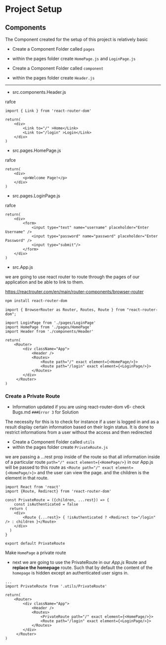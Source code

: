 # Project Setup

## Components

The Component created for the setup of this project is relatively basic

- Create a Component Folder called `pages`
- within the pages folder create `HomePage.js` and `LoginPage.js`

- Create a Component Folder called `component`
- within the pages folder create `Header.js`

---

- src.components.Header.js

rafce

```
import { Link } from 'react-router-dom'

return(
    <div>
        <Link to="/" >Home</Link>
        <Link to="/login" >Login</Link>
    </div>
)

```

- src.pages.HomePage.js

rafce

```
return(
    <div>
        <p>Welcome Page!</p>
    </div>
)

```

- src.pages.LoginPage.js

rafce

```
return(
    <div>
        <form>
            <input type="text" name="username" placeholder="Enter Username" />
            <input type="password" name="password" placeholder="Enter Password" />
            <input type="submit"/>
        </form>
    </div>
)

```

- src.App.js

we are going to use react router to route through the pages of our application
and be able to link to them.

https://reactrouter.com/en/main/router-components/browser-router

```bash
npm install react-router-dom
```

```
import { BrowserRouter as Router, Routes, Route } from "react-router-dom";

import LoginPage from './pages/LoginPage'
import HomePage from './pages/HomePage'
import Header from './components/Header'

return(
    <Router>
        <div className="App">
            <Header />
            <Routes>
                <Route path="/" exact element={<HomePage/>}>
                <Route path="/login" exact element={<LoginPage/>}>
            </Routes>
        </div>
     </Router>
)

```

### Create a Private Route

- Information updated if you are using react-router-dom v6- check Bugs.md `###Error 3` for Solution

The necessity for this is to check for instance if a user is logged in and as a result display certain information based on their login status. It is done to restrict informations from a user without the access and then redirected

- Create a Component Folder called `utils`
- within the pages folder create `PrivateRoute.js`

we are passing a ...rest prop inside of the route so that all information inside of a particular route `path="/" exact element={<HomePage/>}` in our App.js will be passed to this route as `<Route path="/" exact element={<HomePage/>}>` and the user can view the page. and the children is the element in that route.

```
import React from 'react'
import {Route, Redirect} from 'react-router-dom'

const PrivateRoute = ({children, ...rest}) => {
    const isAuthenticated = false
  return (
    <div>
        <Route {...rest}> { !isAuthenticated ? <Redirect to="/login" /> : children }</Route>
    </div>
  )
}

export default PrivateRoute
```

Make `HomePage` a private route

- next we are going to use the PrivateRoute in our _App.js_ Route and **replace the homepage** route. Such that by default the content of the `homepage` is hidden except an authenticated user signs in.

```
...
import PrivateRoute from '.utils/PrivateRoute'

return(
    <Router>
        <div className="App">
            <Header />
            <Routes>
                <PrivateRoute path="/" exact element={<HomePage/>}>
                <Route path="/login" exact element={<LoginPage/>}>
            </Routes>
        </div>
     </Router>
)

```
